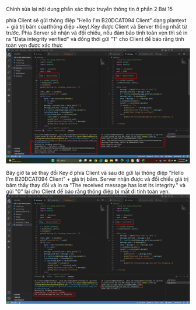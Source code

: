Chỉnh sửa lại nội dung phần xác thực truyền thông tin ở phần 2 Bài 15

phía Client sẽ gửi thông điệp "Hello I'm B20DCAT094 Client" dạng plantext + giá trị băm của(thông điệp +key).Key được Client và Server thống nhất từ trước. Phía Server sẽ nhận và đối chiếu, nếu đảm bảo tính toàn vẹn thì sẽ in ra "Data integrity verified" và đồng thời gửi "1" cho Client để báo rằng tính toàn vẹn được xác thực
![image_!](image/Screenshot_13.png)
 
Bây giờ ta sẽ thay đổi Key ở phía Client và sau đó gửi lại thông điệp "Hello I'm B20DCAT094 Client" + giá trị băm. Server nhận được và đối chiếu giá trị băm thấy thay đổi và in ra "The received message has lost its integrity." và gửi "0" lại cho Client để báo rằng thông điệp bị mất đi tính toàn vẹn.
![image_2](image/Screenshot_1.png)
